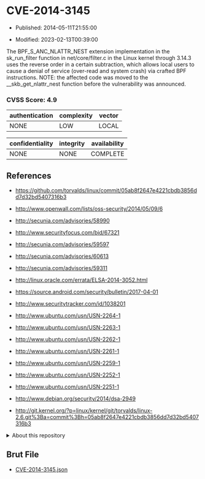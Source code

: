 # CVE-2014-3145

- Published: 2014-05-11T21:55:00

- Modified: 2023-02-13T00:39:00

The BPF_S_ANC_NLATTR_NEST extension implementation in the sk_run_filter function in net/core/filter.c in the Linux kernel through 3.14.3 uses the reverse order in a certain subtraction, which allows local users to cause a denial of service (over-read and system crash) via crafted BPF instructions. NOTE: the affected code was moved to the __skb_get_nlattr_nest function before the vulnerability was announced.

### CVSS Score: **4.9**

| authentication | complexity | vector |
| --- | --- | --- |
| NONE | LOW | LOCAL |

| confidentiality | integrity | availability |
| --- | --- | --- |
| NONE | NONE | COMPLETE |

## References

* https://github.com/torvalds/linux/commit/05ab8f2647e4221cbdb3856dd7d32bd5407316b3

* http://www.openwall.com/lists/oss-security/2014/05/09/6

* http://secunia.com/advisories/58990

* http://www.securityfocus.com/bid/67321

* http://secunia.com/advisories/59597

* http://secunia.com/advisories/60613

* http://secunia.com/advisories/59311

* http://linux.oracle.com/errata/ELSA-2014-3052.html

* https://source.android.com/security/bulletin/2017-04-01

* http://www.securitytracker.com/id/1038201

* http://www.ubuntu.com/usn/USN-2264-1

* http://www.ubuntu.com/usn/USN-2263-1

* http://www.ubuntu.com/usn/USN-2262-1

* http://www.ubuntu.com/usn/USN-2261-1

* http://www.ubuntu.com/usn/USN-2259-1

* http://www.ubuntu.com/usn/USN-2252-1

* http://www.ubuntu.com/usn/USN-2251-1

* http://www.debian.org/security/2014/dsa-2949

* http://git.kernel.org/?p=linux/kernel/git/torvalds/linux-2.6.git%3Ba=commit%3Bh=05ab8f2647e4221cbdb3856dd7d32bd5407316b3

<details>
<summary>About this repository</summary> 

  This repository is part of the project [Live Hack CVE](https://github.com/Live-Hack-CVE). Main website can be found [www.live-hack.org](https://www.live-hack.org) 
  
  Made by [Sn0wAlice](https://github.com/Sn0wAlice) for the people that care about security and need to have a feed of the latest CVEs. Hope you enjoy it, don't forget to star the repo and follow me on [Twitter](https://twitter.com/Sn0wAlice) and [Github](https://github.com/Sn0wAlice). And that is my [personnal website](https://www.alice-snow.me/)

  - [Home Page](https://github.com/Live-Hack-CVE)
  - [Framework](https://github.com/Live-Hack-CVE/cve-framework)
  - [CVE database](https://github.com/Live-Hack-CVE/full_database)
  - [Changelog](https://github.com/Live-Hack-CVE/Changelog)
</details>

## Brut File

* [CVE-2014-3145.json](https://raw.githubusercontent.com/Live-Hack-CVE/full_database/main/cves/2014/CVE-2014-3145.json)

